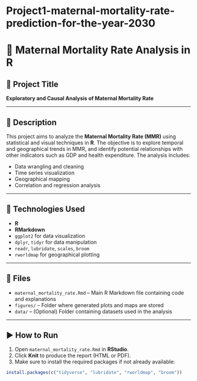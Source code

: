# Project1-maternal-mortality-rate-prediction-for-the-year-2030
# 📘 Maternal Mortality Rate Analysis in R

## 📌 Project Title
**Exploratory and Causal Analysis of Maternal Mortality Rate**

---

## 📖 Description

This project aims to analyze the **Maternal Mortality Rate (MMR)** using statistical and visual techniques in **R**. The objective is to explore temporal and geographical trends in MMR, and identify potential relationships with other indicators such as GDP and health expenditure. The analysis includes:
- Data wrangling and cleaning
- Time series visualization
- Geographical mapping
- Correlation and regression analysis

---

## 🧰 Technologies Used

- **R**
- **RMarkdown**
- `ggplot2` for data visualization  
- `dplyr`, `tidyr` for data manipulation  
- `readr`, `lubridate`, `scales`, `broom`  
- `rworldmap` for geographical plotting  

---

## 📂 Files

- `maternal_mortality_rate.Rmd` – Main R Markdown file containing code and explanations  
- `figures/` – Folder where generated plots and maps are stored  
- `data/` – (Optional) Folder containing datasets used in the analysis  

---

## ▶️ How to Run

1. Open `maternal_mortality_rate.Rmd` in **RStudio**.
2. Click **Knit** to produce the report (HTML or PDF).
3. Make sure to install the required packages if not already available:
```r
install.packages(c("tidyverse", "lubridate", "rworldmap", "broom"))

